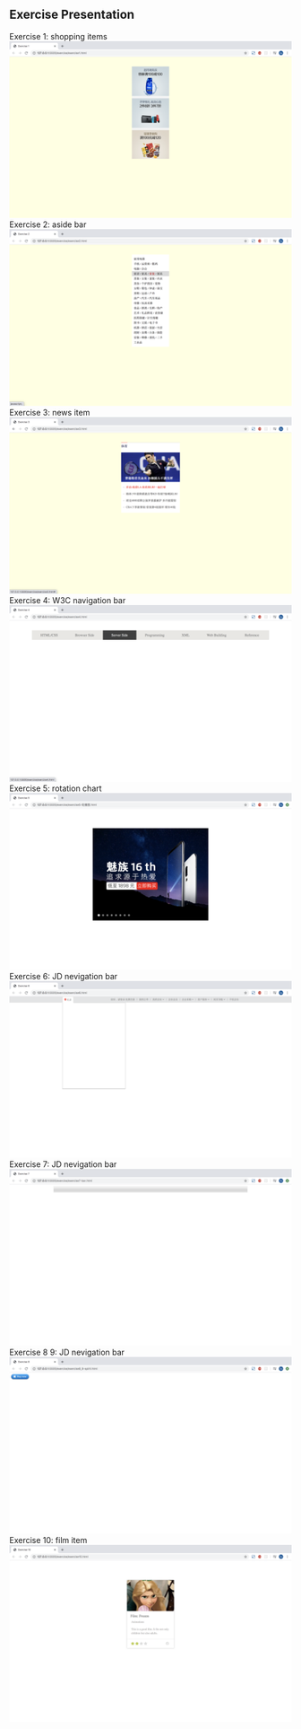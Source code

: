 ## Exercise Presentation
Exercise 1: shopping items
![image](https://github.com/SaoriKaku/HTML-CSS/blob/master/screenshot/exercise1.png)
Exercise 2: aside bar
![image](https://github.com/SaoriKaku/HTML-CSS/blob/master/screenshot/exercise2.png)
Exercise 3: news item
![image](https://github.com/SaoriKaku/HTML-CSS/blob/master/screenshot/exercise3.png)
Exercise 4: W3C navigation bar
![image](https://github.com/SaoriKaku/HTML-CSS/blob/master/screenshot/exercise4.png)
Exercise 5: rotation chart
![image](https://github.com/SaoriKaku/HTML-CSS/blob/master/screenshot/exercise5.png)
Exercise 6: JD nevigation bar
![image](https://github.com/SaoriKaku/HTML-CSS/blob/master/screenshot/exercise6.png)
Exercise 7: JD nevigation bar
![image](https://github.com/SaoriKaku/HTML-CSS/blob/master/screenshot/exercise7.png)
Exercise 8 9: JD nevigation bar
![image](https://github.com/SaoriKaku/HTML-CSS/blob/master/screenshot/exercise8_9.png)
Exercise 10: film item
![image](https://github.com/SaoriKaku/HTML-CSS/blob/master/screenshot/exercise10.png)
